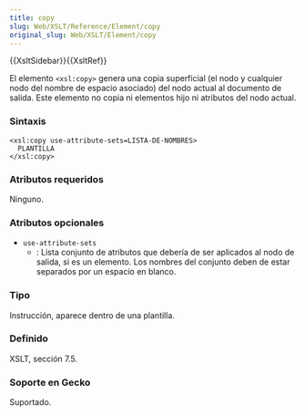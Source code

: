 ```yaml
---
title: copy
slug: Web/XSLT/Reference/Element/copy
original_slug: Web/XSLT/Element/copy
---
```


{{XsltSidebar}}{{XsltRef}}

El elemento `<xsl:copy>` genera una copia superficial (el nodo y cualquier nodo del nombre de espacio asociado) del nodo actual al documento de salida. Este elemento no copia ni elementos hijo ni atributos del nodo actual.

### Sintaxis

```
<xsl:copy use-attribute-sets=LISTA-DE-NOMBRES>
  PLANTILLA
</xsl:copy>
```

### Atributos requeridos

Ninguno.

### Atributos opcionales

- `use-attribute-sets`
  - : Lista conjunto de atributos que debería de ser aplicados al nodo de salida, si es un elemento. Los nombres del conjunto deben de estar separados por un espacio en blanco.

### Tipo

Instrucción, aparece dentro de una plantilla.

### Definido

XSLT, sección 7.5.

### Soporte en Gecko

Suportado.
